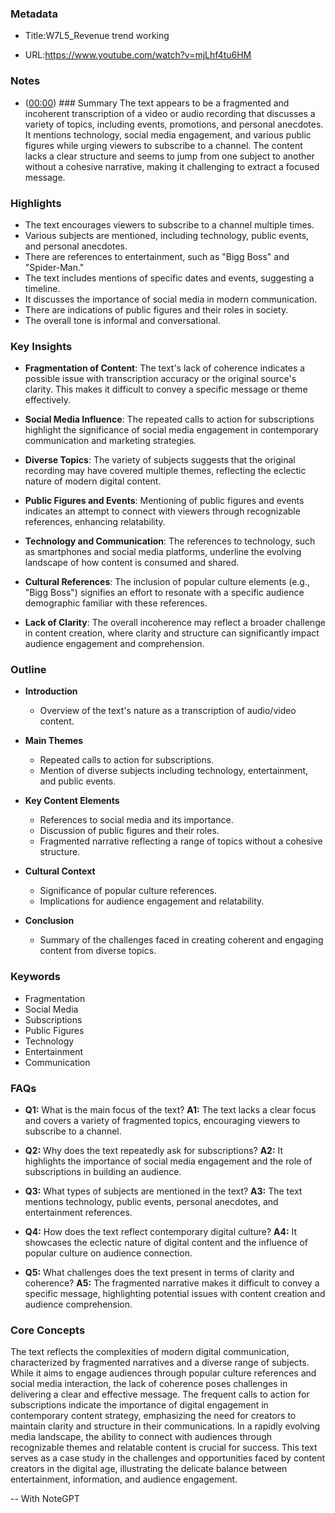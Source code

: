 ### Metadata

- Title:W7L5_Revenue trend working

- URL:<https://www.youtube.com/watch?v=mjLhf4tu6HM>

### Notes

- ([00:00](https://www.youtube.com/watch?v=mjLhf4tu6HM&t=0s)) ### Summary
The text appears to be a fragmented and incoherent transcription of a video or audio recording that discusses a variety of topics, including events, promotions, and personal anecdotes. It mentions technology, social media engagement, and various public figures while urging viewers to subscribe to a channel. The content lacks a clear structure and seems to jump from one subject to another without a cohesive narrative, making it challenging to extract a focused message.

### Highlights

- The text encourages viewers to subscribe to a channel multiple times.
- Various subjects are mentioned, including technology, public events, and personal anecdotes.
- There are references to entertainment, such as "Bigg Boss" and "Spider-Man."
- The text includes mentions of specific dates and events, suggesting a timeline.
- It discusses the importance of social media in modern communication.
- There are indications of public figures and their roles in society.
- The overall tone is informal and conversational.

### Key Insights

- **Fragmentation of Content**: The text's lack of coherence indicates a possible issue with transcription accuracy or the original source's clarity. This makes it difficult to convey a specific message or theme effectively.
  
- **Social Media Influence**: The repeated calls to action for subscriptions highlight the significance of social media engagement in contemporary communication and marketing strategies.

- **Diverse Topics**: The variety of subjects suggests that the original recording may have covered multiple themes, reflecting the eclectic nature of modern digital content.

- **Public Figures and Events**: Mentioning of public figures and events indicates an attempt to connect with viewers through recognizable references, enhancing relatability.

- **Technology and Communication**: The references to technology, such as smartphones and social media platforms, underline the evolving landscape of how content is consumed and shared.

- **Cultural References**: The inclusion of popular culture elements (e.g., "Bigg Boss") signifies an effort to resonate with a specific audience demographic familiar with these references.

- **Lack of Clarity**: The overall incoherence may reflect a broader challenge in content creation, where clarity and structure can significantly impact audience engagement and comprehension.

### Outline

- **Introduction**
  - Overview of the text's nature as a transcription of audio/video content.
  
- **Main Themes**
  - Repeated calls to action for subscriptions.
  - Mention of diverse subjects including technology, entertainment, and public events.
  
- **Key Content Elements**
  - References to social media and its importance.
  - Discussion of public figures and their roles.
  - Fragmented narrative reflecting a range of topics without a cohesive structure.
  
- **Cultural Context**
  - Significance of popular culture references.
  - Implications for audience engagement and relatability.

- **Conclusion**
  - Summary of the challenges faced in creating coherent and engaging content from diverse topics.

### Keywords

- Fragmentation
- Social Media
- Subscriptions
- Public Figures
- Technology
- Entertainment
- Communication

### FAQs

- **Q1:** What is the main focus of the text?
  **A1:** The text lacks a clear focus and covers a variety of fragmented topics, encouraging viewers to subscribe to a channel.

- **Q2:** Why does the text repeatedly ask for subscriptions?
  **A2:** It highlights the importance of social media engagement and the role of subscriptions in building an audience.

- **Q3:** What types of subjects are mentioned in the text?
  **A3:** The text mentions technology, public events, personal anecdotes, and entertainment references.

- **Q4:** How does the text reflect contemporary digital culture?
  **A4:** It showcases the eclectic nature of digital content and the influence of popular culture on audience connection.

- **Q5:** What challenges does the text present in terms of clarity and coherence?
  **A5:** The fragmented narrative makes it difficult to convey a specific message, highlighting potential issues with content creation and audience comprehension.

### Core Concepts

The text reflects the complexities of modern digital communication, characterized by fragmented narratives and a diverse range of subjects. While it aims to engage audiences through popular culture references and social media interaction, the lack of coherence poses challenges in delivering a clear and effective message. The frequent calls to action for subscriptions indicate the importance of digital engagement in contemporary content strategy, emphasizing the need for creators to maintain clarity and structure in their communications. In a rapidly evolving media landscape, the ability to connect with audiences through recognizable themes and relatable content is crucial for success. This text serves as a case study in the challenges and opportunities faced by content creators in the digital age, illustrating the delicate balance between entertainment, information, and audience engagement.

-- With NoteGPT
